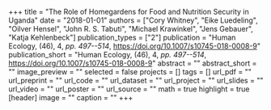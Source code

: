 +++
title = "The Role of Homegardens for Food and Nutrition Security in Uganda"
date = "2018-01-01"
authors = ["Cory Whitney", "Eike Luedeling", "Oilver Hensel", "John R. S. Tabuti", "Michael Krawinkel", "Jens Gebauer", "Katja Kehlenbeck"]
publication_types = ["2"]
publication = "Human Ecology, (46), 4, _pp. 497--514_, https://doi.org/10.1007/s10745-018-0008-9"
publication_short = "Human Ecology, (46), 4, _pp. 497--514_, https://doi.org/10.1007/s10745-018-0008-9"
abstract = ""
abstract_short = ""
image_preview = ""
selected = false
projects = []
tags = []
url_pdf = ""
url_preprint = ""
url_code = ""
url_dataset = ""
url_project = ""
url_slides = ""
url_video = ""
url_poster = ""
url_source = ""
math = true
highlight = true
[header]
image = ""
caption = ""
+++
